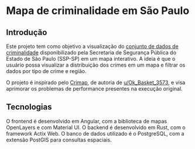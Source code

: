 # Mapa de criminalidade em São Paulo

## Introdução

Este projeto tem como objetivo a visualização do [conjunto de dados de criminalidade](https://www.ssp.sp.gov.br/estatistica/consultas) disponibilizado pela Secretaria de Segurança Pública do Estado de São Paulo (SSP-SP) em um mapa interativo. A ideia é que o usuário possa visualizar a distribuição dos crimes em um mapa e filtrar os dados por tipo de crime e região.

O projeto é inspirado pelo [Crimap](https://crimap.azurewebsites.net), de autoria de [u/Ok_Basket_3573](https://reddit.com/u/Ok_Basket_3573/), e visa aprimorar os problemas de performance presentes na execução original.

## Tecnologias

O frontend é desenvolvido em Angular, com a biblioteca de mapas OpenLayers e com Material UI. O backend é desenvolvido em Rust, com o framework Actix Web. O banco de dados utilizado é o PostgreSQL, com a extensão PostGIS para consultas espaciais.

